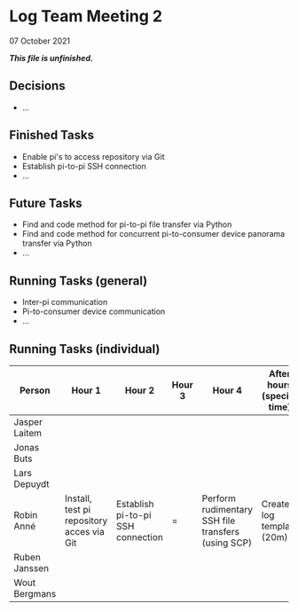 # Log Team Meeting 2
07 October 2021

_**This file is unfinished.**_
## Decisions
* ...

## Finished Tasks
* Enable pi's to access repository via Git
* Establish pi-to-pi SSH connection
* ...

## Future Tasks
* Find and code method for pi-to-pi file transfer via Python
* Find and code method for concurrent pi-to-consumer device panorama transfer via Python
* ...
  
## Running Tasks (general)
* Inter-pi communication
* Pi-to-consumer device communication
* ...

## Running Tasks (individual)
Person | Hour 1 | Hour 2 | Hour 3 | Hour 4 | After hours (specify time)
------ | ------ | ------ | ------ | ------ | -------------
Jasper Laitem |    |     |      | 
Jonas Buts    |    |     |      |
Lars Depuydt  |    |     |      |
Robin Anné    | Install, test pi repository acces via Git | Establish pi-to-pi SSH connection | = | Perform rudimentary SSH file transfers (using SCP) | Create log template (20m)
Ruben Janssen |    |     |      |
Wout Bergmans |    |     |      |

